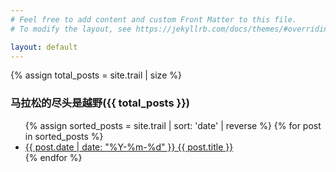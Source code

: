 ```yaml
---
# Feel free to add content and custom Front Matter to this file.
# To modify the layout, see https://jekyllrb.com/docs/themes/#overriding-theme-defaults

layout: default
---
```

  <main>
      {% assign total_posts = site.trail | size %}
    <h3>马拉松的尽头是越野({{ total_posts }})</h3>
    <ul>
      {% assign sorted_posts = site.trail | sort: 'date' | reverse %}
      {% for post in sorted_posts %}
        <li>
          <a href="{{ post.url }}">{{ post.date | date: "%Y-%m-%d" }} {{ post.title }}</a>
        </li>
      {% endfor %}
    </ul>

  </main>